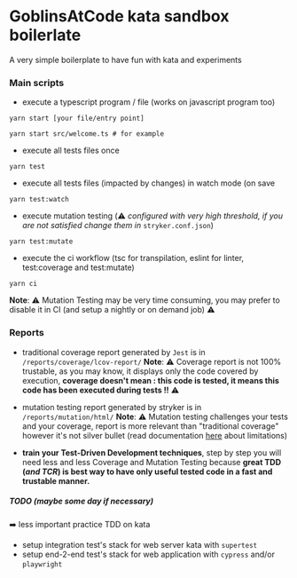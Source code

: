 # GoblinsAtCode kata sandbox boilerlate

A very simple boilerplate to have fun with kata and experiments

### Main scripts

- execute a typescript program / file (works on javascript program too) 
```shell
yarn start [your file/entry point]

yarn start src/welcome.ts # for example
```

- execute all tests files once 
```shell
yarn test
```

- execute all tests files (impacted by changes) in watch mode (on save 
```shell
yarn test:watch
```

- execute mutation testing (:warning: _configured with very high threshold, if you are not satisfied change them in_ `stryker.conf.json`)
```shell
yarn test:mutate
```

- execute the ci workflow (tsc for transpilation, eslint for linter, test:coverage and test:mutate) 
```shell
yarn ci
```

__Note__: :warning: Mutation Testing may be very time consuming, you may prefer to disable it in CI (and setup a nightly or on demand job) :warning:

### Reports

- traditional coverage report generated by `Jest` is in `/reports/coverage/lcov-report/`
__Note__: :warning: Coverage report is not 100% trustable, as you may know, it displays only the code covered by execution, **coverage doesn't mean : this code is tested, it means this code has been executed during tests !!** :warning:

- mutation testing report generated by stryker is in `/reports/mutation/html/`
__Note__: :warning: Mutation testing challenges your tests and your coverage, report is more relevant than "traditional coverage" however it's not silver bullet (read documentation [here](https://stryker-mutator.io/) about limitations)

- **train your Test-Driven Development techniques**, step by step you will need less and less Coverage and Mutation Testing because **great TDD (_and TCR_) is best way to have only useful tested code in a fast and trustable manner.** 
##### TODO _(maybe some day if necessary_)

:arrow_right: less important practice TDD on kata

- setup integration test's stack for web server kata with `supertest`
- setup end-2-end test's stack for web application with `cypress` and/or `playwright`
